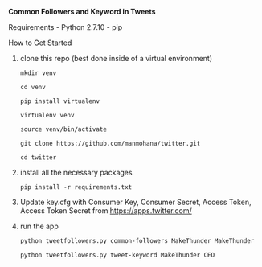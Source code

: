 **Common Followers and Keyword in Tweets**


Requirements
	- Python 2.7.10
	- pip 
	
How to Get Started

1. clone this repo (best done inside of a virtual environment)

	```mkdir venv```

	```cd venv```

	```pip install virtualenv```

	```virtualenv venv```

	```source venv/bin/activate```

	```git clone https://github.com/manmohana/twitter.git```

	```cd twitter```

2. install all the necessary packages 

	```pip install -r requirements.txt```

3. Update key.cfg with Consumer Key, Consumer Secret, Access Token, Access Token Secret from https://apps.twitter.com/

4. run the app

	```python tweetfollowers.py common-followers MakeThunder MakeThunder```

	```python tweetfollowers.py tweet-keyword MakeThunder CEO```
 